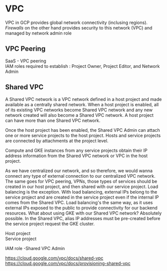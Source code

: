 # VPC
VPC in GCP provides global network connectivity (inclusing regions). <i>Firewalls </i> on the other hand provides security to this network (VPC) and managed by network admin role

## VPC Peering
SaaS - VPC peering  
IAM roles required to establish : Project Owner, Project Editor, and Network Admin

## Shared VPC

A Shared VPC network is a VPC network defined in a host project
and made available as a centrally shared network.
When a host project is enabled,
all of its existing VPC networks become Shared VPC network
and any new network created will also become a Shared VPC network.
A host project can have more than one Shared VPC network.

Once the host project has been enabled,
the Shared VPC Admin can attach one or more service projects
to the host project. Hosts and service projects
are connected by attachments at the project level.

Compute and GKE instances from any service projects
obtain their IP address information from the Shared VPC network
or VPC in the host project.

As we have centralized our network,
and so therefore, we would wanna connect
any type of external connection
to our centralized VPC network.
The same goes for VPC peering, VPNs,
those types of services should be created
in our host project,
and then shared with our service project.
Load balancing is the exception.
With load balancing, external IPs
belong to the service project
and are created in the service project
even if the internal IP comes from the Shared VPC.
Load balancing's the same way,
as it uses external IPs exposed to the public
to provide connectivity for our backend resources.
What about using GKE with our Shared VPC network?
Absolutely possible.
In the Shared VPC, alias IP addresses must be pre-created
before the service project request the GKE cluster.


Host project  
Service project

IAM role -Shared VPC Admin

https://cloud.google.com/vpc/docs/shared-vpc  
https://cloud.google.com/vpc/docs/provisioning-shared-vpc

